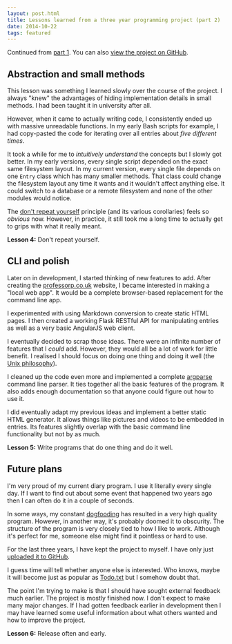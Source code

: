```yaml
---
layout: post.html
title: Lessons learned from a three year programming project (part 2)
date: 2014-10-22
tags: featured
---
```


Continued from [part 1](/2014/lessons-learned-from-a-three-year-programming-project-part-1/). You can also [view the project on GitHub](https://github.com/davidxmoody/diary).

<!--more-->

## Abstraction and small methods

This lesson was something I learned slowly over the course of the project. I always "knew" the advantages of hiding implementation details in small methods. I had been taught it in university after all. 

However, when it came to actually writing code, I consistently ended up with massive unreadable functions. In my early Bash scripts for example, I had copy-pasted the code for iterating over all entries about *five different times*.

It took a while for me to *intuitively understand* the concepts but I slowly got better. In my early versions, every single script depended on the exact same filesystem layout. In my current version, every single file depends on one `Entry` class which has many smaller methods. That class could change the filesystem layout any time it wants and it wouldn't affect anything else. It could switch to a database or a remote filesystem and none of the other modules would notice.

The [don't repeat yourself](http://en.wikipedia.org/wiki/Don't_repeat_yourself) principle (and its various corollaries) feels so *obvious* now. However, in practice, it still took me a long time to actually get to grips with what it really meant.

**Lesson 4:** Don't repeat yourself. 

## CLI and polish

Later on in development, I started thinking of new features to add. After creating the [professorp.co.uk](http://professorp.co.uk/) website, I became interested in making a "local web app". It would be a complete browser-based replacement for the command line app. 

I experimented with using Markdown conversion to create static HTML pages. I then created a working Flask RESTful API for manipulating entries as well as a very basic AngularJS web client. 

I eventually decided to scrap those ideas. There were an infinite number of features that I *could* add. However, they would all be a lot of work for little benefit. I realised I should focus on doing one thing and doing it well (the [Unix philosophy](http://en.wikipedia.org/wiki/Unix_philosophy)). 

I cleaned up the code even more and implemented a complete [argparse](https://docs.python.org/3/library/argparse.html) command line parser. It ties together all the basic features of the program. It also adds enough documentation so that anyone could figure out how to use it. 

I did eventually adapt my previous ideas and implement a better static HTML generator. It allows things like pictures and videos to be embedded in entries. Its features slightly overlap with the basic command line functionality but not by as much. 

**Lesson 5:** Write programs that do one thing and do it well.

## Future plans

I'm very proud of my current diary program. I use it literally every single day. If I want to find out about some event that happened two years ago then I can often do it in a couple of seconds. 

In some ways, my constant [dogfooding](http://blog.codinghorror.com/the-ultimate-dogfooding-story/) has resulted in a very high quality program. However, in another way, it's probably doomed it to obscurity. The structure of the program is very closely tied to how I like to work. Although it's perfect for me, someone else might find it pointless or hard to use.

For the last three years, I have kept the project to myself. I have only just [uploaded it to GitHub](https://github.com/davidxmoody/diary).

I guess time will tell whether anyone else is interested. Who knows, maybe it will become just as popular as [Todo.txt](http://todotxt.com/) but I somehow doubt that. 

The point I'm trying to make is that I should have sought external feedback much earlier. The project is mostly finished now. I don't expect to make many major changes. If I had gotten feedback earlier in development then I may have learned some useful information about what others wanted and how to improve the project. 

**Lesson 6:** Release often and early.
